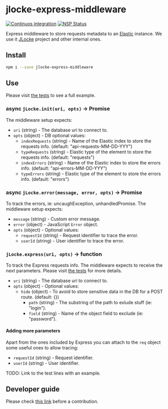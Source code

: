# jlocke-express-middleware

[![Continuos integration](https://travis-ci.org/IBMResearch/jlocke-express-middleware.svg?branch=master)](https://travis-ci.org/IBMResearch/jlocke-express-middleware)
[![NSP Status](https://nodesecurity.io/orgs/ibmresearch/projects/4b853cee-b5b6-48e6-a5c8-4d1205fa095b/badge)](https://nodesecurity.io/orgs/ibmresearch/projects/4b853cee-b5b6-48e6-a5c8-4d1205fa095b)

Express middleware to store requests metadata to an [Elastic](https://www.elastic.co) instance. We use it [JLocke](https://api.travis-ci.org/IBMResearch/jlocke) project and other internal ones.

## Install

```sh
npm i --save jlocke-express-middleware
```

## Use

Please visit [the tests](./test) to see a full example.

### async `jLocke.init(uri, opts)` -> Promise

The middleware setup expects:

- `uri` (string) - The database uri to connect to.
- `opts` (object) - DB optional values:
  - `indexRequests` (string) - Name of the Elastic index to store the requests info. (default: "api-requests-MM-DD-YYY")
  - `typeRequests` (string) - Elastic type of the element to store the requests info. (default: "requests")
  - `indexErrors` (string) - Name of the Elastic index to store the errors info. (default: "api-errors-MM-DD-YYY")
  - `typeErrors` (string) - Elastic type of the element to store the errors info. (default: "errors")

### async `jLocke.error(message, error, opts)` -> Promise

To track the errors, ie: uncaughException, unhandledPromise. The middleware setup expects:

- `message` (string) - Custom error message.
- `error` (object) - JavaScript `Error` object.
- `opts` (object) - Optional values:
  - `requestId` (string) - Request identifier to trace the error.
  - `userId` (string) - User identifier to trace the error.

### `jLocke.express(uri, opts)` -> function

To track the Express requests info. The middleware expects to receive the next parameters. Please visit [the tests](./test) for more details.

- `uri` (string) - The database uri to connect to.
- `opts` (object) - Optional values:
  - `hide` (object) - To avoid to store sensitive data in the DB for a POST route. (default: {})
    - `path` (string) - The substring of the path to exlude stuff (ie: "login").
    - `field` (string) - Name of the object field to exclude (ie: "password").

#### Adding more parameters

Apart from the ones included by Express you can attach to the `req` object some useful ones to allow tracing:

- `requestId` (string) - Request identifier.
- `userId` (string) - User identifier.

TODO: Link to the test lines with an example.

## Developer guide

Please check [this link](https://github.com/QISKit/qiskit-sdk-js/blob/master/CONTRIBUTING.md) before a contribution.
